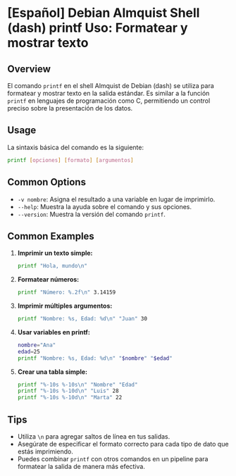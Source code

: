 # [Español] Debian Almquist Shell (dash) printf Uso: Formatear y mostrar texto

## Overview
El comando `printf` en el shell Almquist de Debian (dash) se utiliza para formatear y mostrar texto en la salida estándar. Es similar a la función `printf` en lenguajes de programación como C, permitiendo un control preciso sobre la presentación de los datos.

## Usage
La sintaxis básica del comando es la siguiente:

```sh
printf [opciones] [formato] [argumentos]
```

## Common Options
- `-v nombre`: Asigna el resultado a una variable en lugar de imprimirlo.
- `--help`: Muestra la ayuda sobre el comando y sus opciones.
- `--version`: Muestra la versión del comando `printf`.

## Common Examples
1. **Imprimir un texto simple:**
   ```sh
   printf "Hola, mundo\n"
   ```

2. **Formatear números:**
   ```sh
   printf "Número: %.2f\n" 3.14159
   ```

3. **Imprimir múltiples argumentos:**
   ```sh
   printf "Nombre: %s, Edad: %d\n" "Juan" 30
   ```

4. **Usar variables en printf:**
   ```sh
   nombre="Ana"
   edad=25
   printf "Nombre: %s, Edad: %d\n" "$nombre" "$edad"
   ```

5. **Crear una tabla simple:**
   ```sh
   printf "%-10s %-10s\n" "Nombre" "Edad"
   printf "%-10s %-10d\n" "Luis" 28
   printf "%-10s %-10d\n" "Marta" 22
   ```

## Tips
- Utiliza `\n` para agregar saltos de línea en tus salidas.
- Asegúrate de especificar el formato correcto para cada tipo de dato que estás imprimiendo.
- Puedes combinar `printf` con otros comandos en un pipeline para formatear la salida de manera más efectiva.